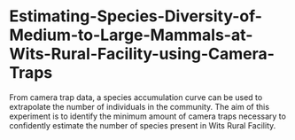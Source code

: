 # Estimating-Species-Diversity-of-Medium-to-Large-Mammals-at-Wits-Rural-Facility-using-Camera-Traps
From camera trap data, a species accumulation curve can be used to extrapolate the number of individuals in the community. The aim of this experiment is to identify the minimum amount of camera traps necessary to confidently estimate the number of species present in Wits Rural Facility.
